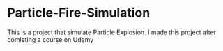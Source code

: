 # Particle-Fire-Simulation
This is a project that simulate Particle Explosion. I made this project after comleting a course on Udemy
